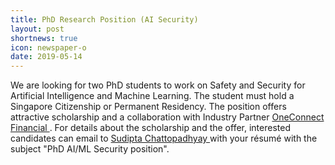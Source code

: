 ```yaml
---
title: PhD Research Position (AI Security)
layout: post
shortnews: true
icon: newspaper-o
date: 2019-05-14
---
```


<p style="text-align:justify">

We are looking for two PhD students to work on Safety and Security for Artificial Intelligence and Machine
Learning. 
The student must hold a Singapore Citizenship 
or Permanent Residency. The position offers attractive scholarship and a collaboration with Industry Partner
<a href="http://www.oneconnectft.com.sg" target="_blank"> OneConnect Financial </a>. For details about the scholarship and the offer, interested candidates can email to  <a href="mailto:sudipta_chattopadhyay@sutd.edu.sg" target="_blank"> Sudipta Chattopadhyay </a>  with your résumé with the subject "PhD AI/ML Security position".

</p>
